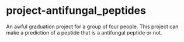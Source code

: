 # project-antifungal_peptides

An awful graduation project for a group of four people. This project can make a prediction of a peptide that is a antifungal peptide or not.
